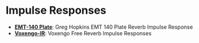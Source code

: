 # Impulse Responses

- __[EMT-140 Plate](https://danigb.github.io/sampled/IR/EMT140-Plate/)__: Greg Hopkins EMT 140 Plate Reverb Impulse Response
- __[Voxengo-IR](https://danigb.github.io/sampled/IR/Voxengo/)__: Voxengo Free Reverb Impulse Responses
